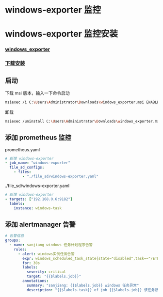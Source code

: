 # windows-exporter 监控


# windows-exporter 监控安装

### [windows_exporter](https://github.com/prometheus-community/windows_exporter)

### [下载安装](https://github.com/prometheus-community/windows_exporter/releases/download/v0.20.0/windows_exporter-0.20.0-amd64.msi)

## 启动

下载 msi 版本，输入一下命令启动

```sh
msiexec /i C:\Users\Administrator\Downloads\windows_exporter.msi ENABLED_COLLECTORS="ad,iis,logon,memory,process,tcp,scheduled_task" TEXTFILE_DIR="C:\custom_metrics\"
```

卸载

```sh
msiexec /uninstall C:\Users\Administrator\Downloads\windows_exporter.msi
```

## 添加 prometheus 监控

prometheus.yaml

```yml
# 新增 windows-exporter
- job_name: "windows-exporter"
  file_sd_configs:
    - files:
        - "./file_sd/windows-exporter.yaml"
```

./file_sd/windows-exporter.yaml

```yml
# 新增 windows-exporter
- targets: ["192.168.0.6:9182"]
  labels:
    instance: windows-task
```

## 添加 alertmanager 告警

```yml
# 告警信息
groups:
  - name: sanjiang windows 任务计划程序告警
    rules:
      - alert: windows实例任务告警
        expr: windows_scheduled_task_state{state="disabled",task=~"/ETL_kettle_tasks/.*"}==1
        for: 30s
        labels:
          severity: critical
          target: "{{$labels.job}}"
        annotations:
          summary: "sanjiang: {{$labels.job}} windows 任务异常"
          description: "{{$labels.task}} of job {{$labels.job}} 该任务断联已超过1分钟"
```

